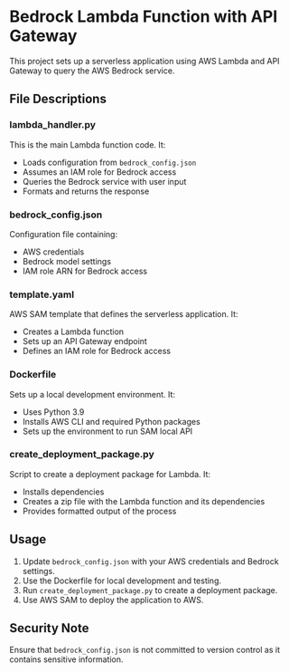 # Bedrock Lambda Function with API Gateway

This project sets up a serverless application using AWS Lambda and API Gateway to query the AWS Bedrock service.

## File Descriptions

### lambda_handler.py
This is the main Lambda function code. It:
- Loads configuration from `bedrock_config.json`
- Assumes an IAM role for Bedrock access
- Queries the Bedrock service with user input
- Formats and returns the response


### bedrock_config.json
Configuration file containing:
- AWS credentials
- Bedrock model settings
- IAM role ARN for Bedrock access

### template.yaml
AWS SAM template that defines the serverless application. It:
- Creates a Lambda function
- Sets up an API Gateway endpoint
- Defines an IAM role for Bedrock access

### Dockerfile
Sets up a local development environment. It:
- Uses Python 3.9
- Installs AWS CLI and required Python packages
- Sets up the environment to run SAM local API

### create_deployment_package.py
Script to create a deployment package for Lambda. It:
- Installs dependencies
- Creates a zip file with the Lambda function and its dependencies
- Provides formatted output of the process

## Usage

1. Update `bedrock_config.json` with your AWS credentials and Bedrock settings.
2. Use the Dockerfile for local development and testing.
3. Run `create_deployment_package.py` to create a deployment package.
4. Use AWS SAM to deploy the application to AWS.

## Security Note

Ensure that `bedrock_config.json` is not committed to version control as it contains sensitive information.
